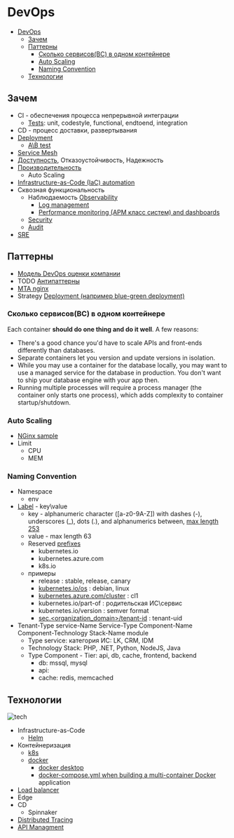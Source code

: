 # DevOps

- [DevOps](#devops)
  - [Зачем](#зачем)
  - [Паттерны](#паттерны)
    - [Сколько сервисов(BC) в одном контейнере](#сколько-сервисовbc-в-одном-контейнере)
    - [Auto Scaling](#auto-scaling)
    - [Naming Convention](#naming-convention)
  - [Технологии](#технологии)

## Зачем

- CI - обеспечения процесса непрерывной интеграции
  - [Tests](arch/pattern/test.md): unit, codestyle, functional, endtoend, integration
- CD - процесс доставки, развертывания
- [Deployment](arch/pattern/deployment/pattern.deploy.md)
  - [A\B test](arch/ref/abtesting.md)
- [Service Mesh](technology/middleware/servicemesh.md)
- [Доступность](arch/ability/availability.md), Отказоустойчивость, Надежность
- [Производительность](arch/ability/performance.md)
  - Auto Scaling
- [Infrastructure-as-Code (IaC) automation](technology/ci-cd/ioc.md)
- Сквозная функциональность
  - Наблюдаемость [Observability](arch/ability/observability.md)
    - [Log management](technology/observability/logging.md)
    - [Performance monitoring (APM класс систем) and dashboards](arch/system.class/apm.md)
  - [Security](arch/ability/security.md)
  - [Audit](arch/pattern/observability/pattern.audit.md)
- [SRE](devops/sre.md)

## Паттерны

- [Модель DevOps оценки компании](http://agilemindset.ru/%d0%bc%d0%be%d0%b4%d0%b5%d0%bb%d1%8c-%d0%be%d1%86%d0%b5%d0%bd%d0%ba%d0%b8-%d0%ba%d0%be%d0%bc%d0%bf%d0%b5%d1%82%d0%b5%d0%bd%d1%86%d0%b8%d0%b9-devops-%d0%b2-miro/)
- TODO [Антипаттерны](https://mcs.mail.ru/blog/antipatterny-deploya-v-kubernetes)
- [MTA nginx](https://www.nginx.com/blog/enabling-multi-tenancy-namespace-isolation-in-kubernetes-with-nginx/)
- Strategy [Deployment (например blue-green deployment)](arch/pattern/deployment/pattern.deploy.md)

### Сколько сервисов(BC) в одном контейнере

Each container __should do one thing and do it well__. A few reasons:

- There's a good chance you'd have to scale APIs and front-ends differently than databases.
- Separate containers let you version and update versions in isolation.
- While you may use a container for the database locally, you may want to use a managed service for the database in production. You don't want to ship your database engine with your app then.
- Running multiple processes will require a process manager (the container only starts one process), which adds complexity to container startup/shutdown.

### Auto Scaling

- [NGinx sample](https://www.nginx.com/blog/microservices-march-reduce-kubernetes-latency-with-autoscaling?mkt_tok=NjUzLVNNQy03ODMAAAGDoZc8tPFlFaIeMTkzcjbbLlI4Pk4BFagxrtzVyB8ZNM49BVO7w6eXPd56CdEOAe8AVXs53VxDwocBuOsl44YWrJj4nu6ULQB5gGE7c8YP5juQrkPKjg)
- Limit
  - CPU
  - MEM

### Naming Convention

- Namespace
  - env
- [Label](https://www.split.io/blog/kubernetes-labels-best-practices/) - key\value 
  - key - alphanumeric character ([a-z0-9A-Z]) with dashes (-), underscores (_), dots (.), and alphanumerics between, [max length 253](https://kubernetes.io/docs/concepts/overview/working-with-objects/labels/#syntax-and-character-set)
  - value - max length 63
  - Reserved [prefixes](https://kubernetes.io/docs/reference/labels-annotations-taints/)
    - kubernetes.io
    - kubernetes.azure.com
    - k8s.io
  - примеры
    - release : stable, release, canary
    - [kubernetes.io/os](https://kubernetes.io/docs/concepts/overview/working-with-objects/common-labels/#labels) : debian, linux
    - [kubernetes.azure.com/cluster](https://learn.microsoft.com/en-us/azure/aks/use-labels#reserved-system-labels) : cl1
    - kubernetes.io/part-of : родительская ИС\сервис
    - kubernetes.io/version : semver format
    - [sec.<organization_domain>/tenant-id](https://www.helpnetsecurity.com/2021/05/26/kubernetes-security/) : tenant-uid
- Tenant-Type service-Name Service-Type Component-Name Component-Technology Stack-Name module
  - Type service: категория ИС: LK, CRM, IDM
  - Technology Stack: PHP, .NET, Python, NodeJS, Java
  - Type Component - Tier: api, db, cache, frontend, backend
    - db: mssql, mysql
    - api: 
    - cache: redis, memcached

## Технологии

![tech](https://substackcdn.com/image/fetch/w_848,c_limit,f_webp,q_auto:good,fl_progressive:steep/https%3A%2F%2Fbucketeer-e05bbc84-baa3-437e-9518-adb32be77984.s3.amazonaws.com%2Fpublic%2Fimages%2F05104299-813f-4df7-91d1-e143fd1ee6a6_1016x571.png)

- Infrastructure-as-Code
  - [Helm](technology/ci-cd/helm.md)
- Контейнеризация
  - [k8s](technology/ci-cd/k8s.md)
  - [docker](technology/ci-cd/docker.md)
    - [docker desktop](technology/ci-cd/docker.md)
    - [docker-compose.yml when building a multi-container Docker](technology/ci-cd/docker.md) application
- [Load balancer](technology/middleware/loadbalancer.md)
- Edge
- CD
  - Spinnaker
- [Distributed Tracing](technology/observability/tracing.distributed.md)
- [API Managment](api/api-managment.md)

